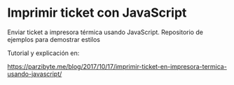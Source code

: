# Imprimir ticket con JavaScript

Enviar ticket a impresora térmica usando JavaScript. Repositorio de ejemplos
para demostrar estilos

Tutorial y explicación en:

https://parzibyte.me/blog/2017/10/17/imprimir-ticket-en-impresora-termica-usando-javascript/